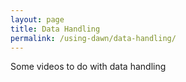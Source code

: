 ```yaml
---
layout: page
title: Data Handling
permalink: /using-dawn/data-handling/
---
```

Some videos to do with data handling
